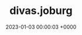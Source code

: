 ---
layout: server
title:  divas.joburg
date:   2023-01-03 00:00:03 +0000
country: za
continent: africa
description: LGBTQIA+ space for Joburgers, or other South Africans.
banner: https://eu-central-1.linodeobjects.com/divas-content/site_uploads/files/000/000/003/@1x/bc8404b694166808.png
users: 5
statuses: 627
---